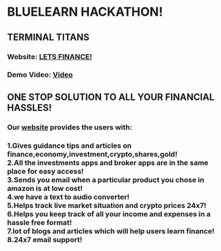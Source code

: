 #                                        BLUELEARN HACKATHON!
##                                       TERMINAL TITANS
<h3>Website: <a href="https://letsfinance001.herokuapp.com/" target="_blank">LETS FINANCE!</a></h3>
<h3>Demo Video: <a href="www.google.com">Video</a></h3>
<h2>                           ONE STOP SOLUTION TO ALL YOUR FINANCIAL HASSLES!</h2>
<h3>Our <a href="https://letsfinance001.herokuapp.com/" target="_blank">website</a> provides the users with:</h3>
<h3>    1.Gives guidance tips and articles on finance,economy,investment,crypto,shares,gold!  
    <br>2.All the investments apps and broker apps are in the same place for easy access! 
    <br>3.Sends you email when a particular product you chose in amazon is at low cost!
    <br>4.we have a text to audio converter!
    <br>5.Helps track live market situation and crypto prices 24x7!
    <br>6.Helps you keep track of all your income and expenses in a hassle free format!
    <br>7.lot of blogs and articles which will help users learn finance!
    <br>8.24x7 email support!</h3>
    
